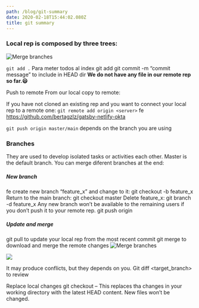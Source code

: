 ```yaml
---
path: /blog/git-summary
date: 2020-02-18T15:44:02.080Z
title: git summary
---
```

### Local rep is composed by three trees:

![Merge branches](assets/index-head.png)

`git add .` Para meter todos al index
git add <filename>
git commit -m “commit message” to include in HEAD dir
**We do not have any file in our remote rep so far.😃**

Push to remote
From our local copy to remote:

If you have not cloned an existing rep and you want to connect your local rep to a remote one:
`git remote add origin <server>` fe https://github.com/bertagzlz/gatsby-netlify-okta

`git push origin master/main` depends on the branch you are using

### Branches

They are used to develop isolated tasks or activities each other. Master is the default branch. You can merge diferent branches at the end:

##### New branch

fe create new branch “feature_x” and change to it:
git checkout -b feature_x
Return to the main branch: git checkout master
Delete feature_x: git branch -d feature_x
Any new branch won’t be available to the remaining users if you don’t push it to your remote rep.
git push origin <branch>

##### Update and merge

git pull to update your local rep from the most recent commit
git merge <branch> to download and merge the remote changes
![Merge branches](assets/branches.png)

![](assets/branches.png)

It may produce conflicts, but they depends on you.
Git diff <source branch> <target_branch> to review

Replace local changes
git checkout – <filename>
This replaces tha changes in your working directory with the latest HEAD content. New files won’t be changed.